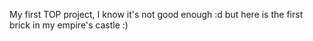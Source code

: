 My first TOP project, I know it's not good enough :d but here is the first brick in my empire's castle  :)
